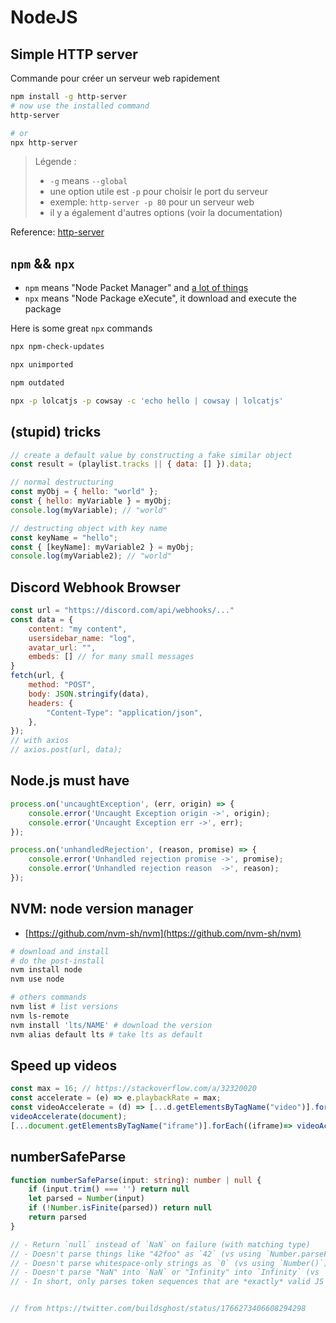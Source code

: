 # NodeJS

## Simple HTTP server

Commande pour créer un serveur web rapidement

```sh
npm install -g http-server
# now use the installed command
http-server

# or
npx http-server
```

> Légende :
>
> - `-g` means `--global`
> - une option utile est `-p` pour choisir le port du serveur
> - exemple: `http-server -p 80` pour un serveur web
> - il y a également d'autres options (voir la documentation)

Reference: [http-server](https://www.npmjs.com/package/http-server)

## `npm` && `npx`

- `npm` means "Node Packet Manager" and [a lot of things](https://github.com/npm/npm-expansions)
- `npx` means "Node Package eXecute", it download and execute the package

Here is some great `npx` commands

```sh
npx npm-check-updates

npx unimported

npm outdated
```

```bash
npx -p lolcatjs -p cowsay -c 'echo hello | cowsay | lolcatjs'
```

## (stupid) tricks

```js
// create a default value by constructing a fake similar object
const result = (playlist.tracks || { data: [] }).data;

// normal destructuring
const myObj = { hello: "world" };
const { hello: myVariable } = myObj;
console.log(myVariable); // "world"

// destructing object with key name
const keyName = "hello";
const { [keyName]: myVariable2 } = myObj;
console.log(myVariable2); // "world"
```

## Discord Webhook Browser

```js
const url = "https://discord.com/api/webhooks/..."
const data = {
    content: "my content",
    usersidebar_name: "log",
    avatar_url: "",
    embeds: [] // for many small messages
}
fetch(url, {
    method: "POST",
    body: JSON.stringify(data),
    headers: {
        "Content-Type": "application/json",
    },
});
// with axios
// axios.post(url, data);
```

## Node.js must have

```js
process.on('uncaughtException', (err, origin) => {
    console.error('Uncaught Exception origin ->', origin);
    console.error('Uncaught Exception err ->', err);
});

process.on('unhandledRejection', (reason, promise) => {
    console.error('Unhandled rejection promise ->', promise);
    console.error('Unhandled rejection reason  ->', reason);
});
```

## NVM: node version manager

- [https://github.com/nvm-sh/nvm](https://github.com/nvm-sh/nvm)

```sh
# download and install
# do the post-install
nvm install node
nvm use node

# others commands
nvm list # list versions
nvm ls-remote
nvm install 'lts/NAME' # download the version
nvm alias default lts # take lts as default
```

## Speed up videos

```js
const max = 16; // https://stackoverflow.com/a/32320020
const accelerate = (e) => e.playbackRate = max;
const videoAccelerate = (d) => [...d.getElementsByTagName("video")].forEach(accelerate);
videoAccelerate(document);
[...document.getElementsByTagName("iframe")].forEach((iframe)=> videoAccelerate(iframe.contentWindow.document));
```

## numberSafeParse

```ts
function numberSafeParse(input: string): number | null {
    if (input.trim() === '') return null
    let parsed = Number(input)
    if (!Number.isFinite(parsed)) return null
    return parsed
}

// - Return `null` instead of `NaN` on failure (with matching type)
// - Doesn't parse things like "42foo" as `42` (vs using `Number.parseFloat()`)
// - Doesn't parse whitespace-only strings as `0` (vs using `Number()`)
// - Doesn't parse "NaN" into `NaN` or "Infinity" into `Infinity` (vs `Number()` or `Number.parseFloat()`)
// - In short, only parses token sequences that are *exactly* valid JS numbers


// from https://twitter.com/buildsghost/status/1766273406608294298
```
